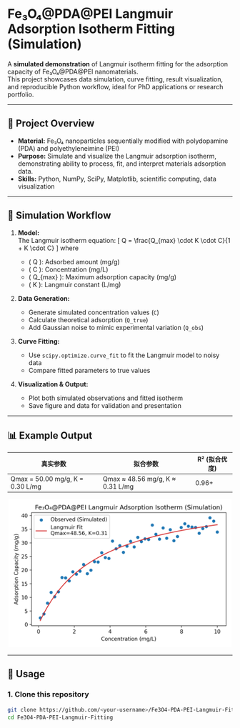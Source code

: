 # Fe₃O₄@PDA@PEI Langmuir Adsorption Isotherm Fitting (Simulation)

A **simulated demonstration** of Langmuir isotherm fitting for the adsorption capacity of Fe₃O₄@PDA@PEI nanomaterials.  
This project showcases data simulation, curve fitting, result visualization, and reproducible Python workflow, ideal for PhD applications or research portfolio.

---

## 📘 Project Overview

- **Material:** Fe₃O₄ nanoparticles sequentially modified with polydopamine (PDA) and polyethyleneimine (PEI)
- **Purpose:** Simulate and visualize the Langmuir adsorption isotherm, demonstrating ability to process, fit, and interpret materials adsorption data.
- **Skills:** Python, NumPy, SciPy, Matplotlib, scientific computing, data visualization

---

## 🧪 Simulation Workflow

1. **Model:**  
   The Langmuir isotherm equation:
   \[
   Q = \frac{Q_{max} \cdot K \cdot C}{1 + K \cdot C}
   \]
   where  
   - \( Q \): Adsorbed amount (mg/g)  
   - \( C \): Concentration (mg/L)  
   - \( Q_{max} \): Maximum adsorption capacity (mg/g)  
   - \( K \): Langmuir constant (L/mg)

2. **Data Generation:**  
   - Generate simulated concentration values (`C`)
   - Calculate theoretical adsorption (`Q_true`)
   - Add Gaussian noise to mimic experimental variation (`Q_obs`)

3. **Curve Fitting:**  
   - Use `scipy.optimize.curve_fit` to fit the Langmuir model to noisy data
   - Compare fitted parameters to true values

4. **Visualization & Output:**  
   - Plot both simulated observations and fitted isotherm
   - Save figure and data for validation and presentation

---

## 📊 Example Output

| 真实参数 | 拟合参数 | R² (拟合优度) |
|----------|---------|---------------|
| Qmax = 50.00 mg/g, K = 0.30 L/mg | Qmax ≈ 48.56 mg/g, K ≈ 0.31 L/mg | 0.96+ |

<p align="center">
  <img src="results/adsorption_fit.png" alt="Langmuir Isotherm Fitting Example" width="500"/>
</p>

---

## 🚀 Usage

### 1. Clone this repository

```bash
git clone https://github.com/<your-username>/Fe3O4-PDA-PEI-Langmuir-Fitting.git
cd Fe3O4-PDA-PEI-Langmuir-Fitting
